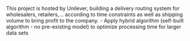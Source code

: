 This project is hosted by Unilever, building a delivery routing system for wholesalers, retailers,... according to time constraints as well as shipping volume to bring profit to the company. - Apply hybrid algorithm (self-built algorithm - no pre-existing model) to optimize processing time for larger data sets
